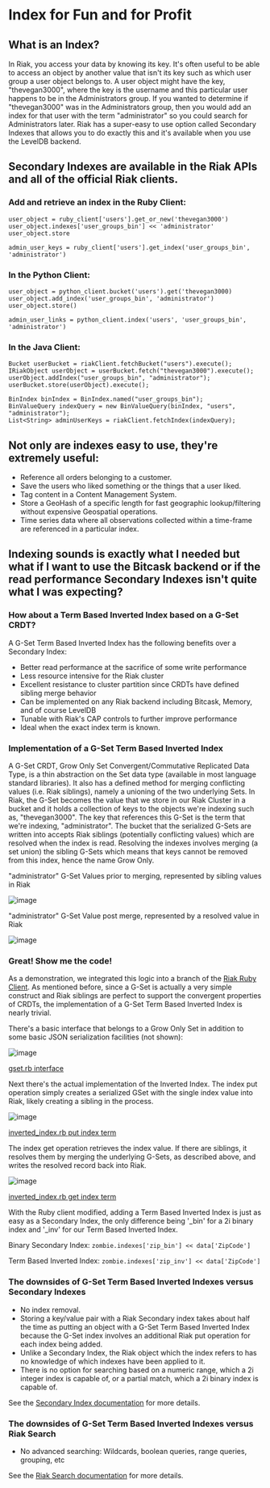 # Index for Fun and for Profit

## What is an Index?

In Riak, you access your data by knowing its key.  It's often useful to be able to access an object by another value that isn't its key such as which user group a user object belongs to.  A user object might have the key, "thevegan3000", where the key is the username and this particular user happens to be in the Administrators group.  If you wanted to determine if "thevegan3000" was in the Administrators group, then you would add an index for that user with the term "administrator" so you could search for Administrators later.  Riak has a super-easy to use option called Secondary Indexes that allows you to do exactly this and it's available when you use the LevelDB backend.

## Secondary Indexes are available in the Riak APIs and all of the official Riak clients.

### Add and retrieve an index in the Ruby Client:
	user_object = ruby_client['users'].get_or_new('thevegan3000')
	user_object.indexes['user_groups_bin'] << 'administrator'
	user_object.store

	admin_user_keys = ruby_client['users'].get_index('user_groups_bin', 'administrator')

### In the Python Client:
	user_object = python_client.bucket('users').get('thevegan3000)
	user_object.add_index('user_groups_bin', 'administrator')
	user_object.store()

	admin_user_links = python_client.index('users', 'user_groups_bin', 'administrator')

### In the Java Client:
	Bucket userBucket = riakClient.fetchBucket("users").execute();
	IRiakObject userObject = userBucket.fetch("thevegan3000").execute();
	userObject.addIndex("user_groups_bin", "administrator");
	userBucket.store(userObject).execute();

	BinIndex binIndex = BinIndex.named("user_groups_bin");
	BinValueQuery indexQuery = new BinValueQuery(binIndex, "users", "administrator");
	List<String> adminUserKeys = riakClient.fetchIndex(indexQuery);

## Not only are indexes easy to use, they're extremely useful:

- Reference all orders belonging to a customer.
- Save the users who liked something or the things that a user liked.
- Tag content in a Content Management System.
- Store a GeoHash of a specific length for fast geographic lookup/filtering without expensive Geospatial operations.
- Time series data where all observations collected within a time-frame are referenced in a particular index.

## Indexing sounds is exactly what I needed but what if I want to use the Bitcask backend or if the read performance Secondary Indexes isn't quite what I was expecting?

### How about a Term Based Inverted Index based on a G-Set CRDT? 

A G-Set Term Based Inverted Index has the following benefits over a Secondary Index:

- Better read performance at the sacrifice of some write performance
- Less resource intensive for the Riak cluster
- Excellent resistance to cluster partition since CRDTs have defined sibling merge behavior
- Can be implemented on any Riak backend including Bitcask, Memory, and of course LevelDB
- Tunable with Riak's CAP controls to further improve performance
- Ideal when the exact index term is known.

### Implementation of a G-Set Term Based Inverted Index

A G-Set CRDT, Grow Only Set Convergent/Commutative Replicated Data Type, is a thin abstraction on the Set data type (available in most language standard libraries). It also has a defined method for merging conflicting values (i.e. Riak siblings), namely a unioning of the two underlying Sets.  In Riak, the G-Set becomes the value that we store in our Riak Cluster in a bucket and it holds a collection of keys to the objects we're indexing such as, "thevegan3000".  The key that references this G-Set is the term that we're indexing, "administrator".  The bucket that the serialized G-Sets are written into accepts Riak siblings (potentially conflicting values) which are resolved when the index is read.  Resolving the indexes involves merging (a set union) the sibling G-Sets which means that keys cannot be removed from this index, hence the name Grow Only.

"administrator" G-Set Values prior to merging, represented by sibling values in Riak

![image](IndexBlog_resources/unmerged_gsets.png)

"administrator" G-Set Value post merge, represented by a resolved value in Riak

![image](IndexBlog_resources/merged_gsets.png)

### Great! Show me the code!

As a demonstration, we integrated this logic into a branch of the [Riak Ruby Client][1].  As mentioned before, since a G-Set is actually a very simple construct and Riak siblings are perfect to support the convergent properties of CRDTs, the implementation of a G-Set Term Based Inverted Index is nearly trivial.

There's a basic interface that belongs to a Grow Only Set in addition to some basic JSON serialization facilities (not shown):

![image](IndexBlog_resources/gset.rb_interface.png)

[gset.rb interface][2]

Next there's the actual implementation of the Inverted Index.  The index put operation simply creates a serialized GSet with the single index value into Riak, likely creating a sibling in the process.

![image](IndexBlog_resources/inverted_index.rb_put.png)

[inverted_index.rb put index term][3]

The index get operation retrieves the index value.  If there are siblings, it resolves them by merging the underlying G-Sets, as described above, and writes the resolved record back into Riak.

![image](IndexBlog_resources/inverted_index.rb_get.png)

[inverted_index.rb get index term][4]

With the Ruby client modified, adding a Term Based Inverted Index is just as easy as a Secondary Index, the only difference being '_bin' for a 2i binary index and '_inv' for our Term Based Inverted Index.

Binary Secondary Index: `zombie.indexes['zip_bin'] << data['ZipCode']`

Term Based Inverted Index: `zombie.indexes['zip_inv'] << data['ZipCode']`

### The downsides of G-Set Term Based Inverted Indexes versus Secondary Indexes
- No index removal.
- Storing a key/value pair with a Riak Secondary index takes about half the time as putting an object with a G-Set Term Based Inverted Index because the G-Set index involves an additional Riak put operation for each index being added.
- Unlike a Secondary Index, the Riak object which the index refers to has no knowledge of which indexes have been applied to it.
- There is no option for searching based on a numeric range, which a 2i integer index is capable of, or a partial match, which a 2i binary index is capable of.

See the [Secondary Index documentation][5] for more details.

### The downsides of G-Set Term Based Inverted Indexes versus Riak Search
- No advanced searching: Wildcards, boolean queries, range queries, grouping, etc

See the [Riak Search documentation][6] for more details.


[1]: https://github.com/basho/riak-ruby-client/tree/broker-inverted-index
[2]: https://github.com/basho/riak-ruby-client/blob/broker-inverted-index/lib/riak/crdt/gset.rb#L9-L21
[3]: https://github.com/basho/riak-ruby-client/blob/broker-inverted-index/lib/riak/index/inverted_index.rb#L14-23
[4]: https://github.com/basho/riak-ruby-client/blob/broker-inverted-index/lib/riak/index/inverted_index.rb#L25-L50
[5]: http://docs.basho.com/riak/latest/tutorials/querying/Secondary-Indexes/
[6]: http://docs.basho.com/riak/latest/tutorials/querying/Riak-Search/